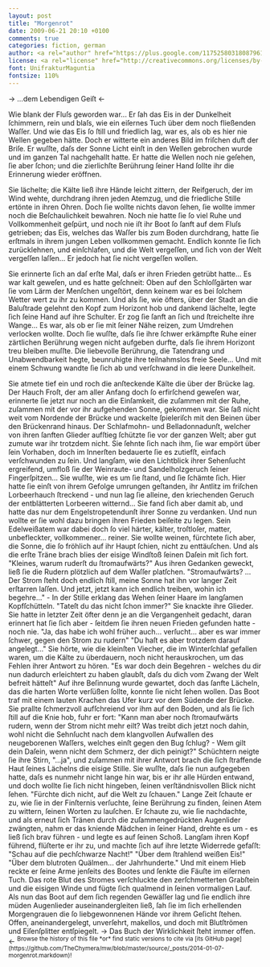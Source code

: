 ```yaml
---
layout: post
title: "Morgenrot"
date: 2009-06-21 20:10 +0100
comments: true
categories: fiction, german
author: <a rel="author" href="https://plus.google.com/117525803180879614771/posts">Horea Christian</a>
license: <a rel="license" href="http://creativecommons.org/licenses/by-sa/4.0/">Creative Commons Attribution-ShareAlike 4.0 International License</a>.
font: UnifrakturMaguntia
fontsize: 110%
---
```


-> ...dem Lebendigen Geiſt <-

Wie blank der Fluſs geworden war... 
Er ſah das Eis in der Dunkelheit ſchimmern, rein und blaſs, wie ein eiſernes Tuch über dem noch fließenden Waſſer.
Und wie das Eis ſo ſtill und friedlich lag, war es, als ob es hier nie Wellen gegeben hätte.
Doch er witterte ein anderes Bild im friſchen duft der Briſe.
Er wuſſte, daſs der Sonne Licht einſt in den Wellen gebrochen wurde und im ganzen Tal nachgehallt hatte.
Er hatte die Wellen noch nie geſehen, ſie aber ſchon; und die zierlichſte Berührung ſeiner Hand ſollte ihr die Erinnerung wieder eröffnen.

Sie lächelte; die Kälte ließ ihre Hände leicht zittern, 
der Reifgeruch, der im Wind wehte, durchdrang ihren jeden Atemzug, und die friedliche Stille ertönte in ihren Ohren.
Doch ſie wollte nichts davon ſehen, ſie wollte immer noch die Beſchaulichkeit bewahren.
Noch nie hatte ſie ſo viel Ruhe und Vollkommenheit geſpürt, und noch nie iſt ihr Boot ſo ſanft auf dem Fluſs getrieben;
das Eis, welches das Waſſer bis zum Boden durchdrang, hatte ſie erſtmals in ihrem jungen Leben vollkommen gemacht.
Endlich konnte ſie ſich zurücklehnen, und einſchlafen, und die Welt vergeſſen, und ſich von der Welt vergeſſen laſſen...
Er jedoch hat ſie nicht vergeſſen wollen.

<!-- more -->

Sie erinnerte ſich an daſ erſte Mal, daſs er ihren Frieden getrübt hatte... 
Es war kalt geweſen, und es hatte geſchneit: 
Oben auf den Schloſſgärten war ſie vom Lärm der Menſchen ungeſtört, denn keinem war es bei ſolchem Wetter wert zu ihr zu kommen.
Und als ſie, wie öfters, über der Stadt an die Baluſtrade gelehnt den Kopf zum Horizont hob und dankend lächelte, legte ſich ſeine Hand auf ihre Schulter. 
Er zog ſie ſanft an ſich und ſtreichelte ihre Wange... 
Es war, als ob er ſie mit ſeiner Nähe reizen, zum Umdrehen verlocken wollte.
Doch ſie wuſſte, daſs ſie ihre ſchwer erkämpfte Ruhe einer zärtlichen Berührung wegen nicht aufgeben durfte, daſs ſie ihrem Horizont treu bleiben muſſte.
Die liebevolle Berührung, die Tatendrang und Unabwendbarkeit hegte, beunruhigte ihre teilnahmslos freie Seele...
Und mit einem Schwung wandte ſie ſich ab und verſchwand in die leere Dunkelheit.

<!--- 
"Träume nicht!" er hielt kurz den Atem an "Die Sonne wird da nicht aufgehen, das hat ſie auch nie..." ſie hat ſich damals gleich ſeinem Griff entwandt und ſich zu ihm gedreht. "Die Sonne iſt doch ſchon aufgegangen, es iſt ja hellichſter Tag!" 
---!>

Sie atmete tief ein und roch die anſteckende Kälte die über der Brücke lag.
Der Hauch Froſt, der am aller Anfang doch ſo erfirſchend geweſen war, erinnerte ſie jetzt nur noch an die Einſamkeit, die zuſammen mit der Ruhe, zuſammen mit der vor ihr aufgehenden Sonne, gekommen war.
Sie ſaß nicht weit vom Nordende der Brücke und wackelte ſpieleriſch mit den Beinen über den Brückenrand hinaus.
Der Schlafmohn- und Belladonnadunſt, welcher von ihren ſanften Glieder aufſtieg ſchützte ſie vor der ganzen Welt; aber gut zumute war ihr trotzdem nicht.
Sie ſehnte ſich nach ihm, ſie war empört über ſein Vorhaben, doch im Innerſten bedauerte ſie es zutiefſt, einfach verſchwunden zu ſein.
Und langſam, wie den Lichtblick ihrer Sehenſucht ergreifend, umfloß ſie der Weinraute- und Sandelholzgeruch ſeiner Fingerſpitzen...
Sie wuſſte, wie es um ſie ſtand, und ſie ſchämte ſich.
Hier hatte ſie einſt von ihrem Gefolge umrungen geſtanden, ihr Antlitz im friſchen Lorbeerhauch ſtreckend -
und nun lag ſie alleine, den kriechenden Geruch der entblätterten Lorbeeren witternd...
Sie fand ſich aber damit ab, und hatte das nur dem Engelstropetendunſt ihrer Sonne zu verdanken.
Und nun wollte er ſie wohl dazu bringen ihren Frieden beiſeite zu legen.
Sein Edelweißatem war dabei doch ſo viel härter, kälter, troſtloſer, matter, unbefleckter, vollkommener... reiner.
Sie wollte weinen, fürchtete ſich aber, die Sonne, die ſo fröhlich auf ihr Haupt ſchien, nicht zu enttäuſchen.
Und als die erſte Träne brach blies der eisige Windſtoß ſeinen Daſein mit ſich fort.

"Kleines, warum ruderſt du ſtromaufwärts?"  
Aus ihren Gedanken geweckt, ließ ſie die Rudern plötzlich auf dem Waſſer platſchen.  
"Stromaufwärts? ... Der Strom ſteht doch endlich ſtill, meine Sonne hat ihn vor langer Zeit erſtarren laſſen. 
Und jetzt, jetzt kann ich endlich treiben, wohin ich begehre..." -
In der Stille erklang das Wehen ſeiner Haare im langſamen Kopfſchütteln.  
"Tateſt du das nicht ſchon immer?"  
Sie knackte ihre Glieder.
Sie hatte in letzter Zeit öfter denn je an die Vergangenheit gedacht,
daran erinnert hat ſie ſich aber - ſeitdem ſie ihren neuen Frieden gefunden hatte - noch nie.  
"Ja, das habe ich wohl früher auch... verſucht... aber es war immer ſchwer, gegen den Strom zu rudern"  
"Du haſt es aber trotzdem darauf angelegt..."  
Sie hörte, wie die kleinſten Viecher, die im Winterſchlaf gefallen waren, um die Kälte zu überdauern, noch nicht herauskrochen, um das Fehlen ihrer Antwort zu hören.  
"Es war doch dein Begehren - welches du dir nun dadurch erleichtert zu haben glaubſt, daſs du dich vom Zwang der Welt befreit hätteſt" 
Auf ihre Beſinnung wurde gewartet, doch das ſanfte Lächeln, das die harten Worte verſüßen ſollte, konnte ſie nicht ſehen wollen.
Das Boot traf mit einem lauten Krachen das Ufer kurz vor dem Südende der Brücke.
Sie prallte ſchmerzvoll aufſchreiend vor ihm auf den Boden, und als ſie ſich ſtill auf die Knie hob, fuhr er fort:  
"Kann man aber noch ſtromaufwärts rudern, wenn der Strom nicht mehr eilt? 
Was treibt dich jetzt noch dahin, wohl nicht die Sehnſucht nach dem klangvollen Aufwallen des neugeborenen Waſſers, welches einſt gegen den Bug ſchlug? - 
Wem gilt dein Daſein, wenn nicht dem Schmerz, der dich peinigt?"  
Schüchtern neigte ſie ihre Stirn, "...ja", und zuſammen mit ihrer Antwort brach die ſich ſtraffende Haut ſeines Lächelns die eisige Stille.
Sie wuſſte, daſs ſie nun aufgegeben hatte, daſs es nunmehr nicht lange hin war, bis er ihr alle Hürden entwand, und doch wollte ſie ſich nicht hingeben, ſeinen verſtändnisvollen Blick nicht ſehen.  
"Fürchte dich nicht, auf die Welt zu ſchauen."

Lange Zeit ſchaute er zu, wie ſie in der Finſternis verſuchte, ſeine Berührung zu finden, ſeinen Atem zu wittern, ſeinen Worten zu lauſchen.
Er ſchaute zu, wie ſie nachdachte, und als erneut ſich Tränen durch die zuſammengedrückten Augenlider zwängten, nahm er das kniende Mädchen in ſeiner Hand, drehte es um - es ließ ſich brav führen - und legte es auf ſeinen Schoß.
Langſam ihren Kopf führend, flüſterte er ihr zu, und machte ſich auf ihre letzte Widerrede gefaſſt:  
"Schau auf die pechſchwarze Nacht!"  
"Über dem ſtrahlend weißen Eis!"  
"Über dem blutroten Quälmen... der Jahrhunderte."  
Und mit einem Hieb reckte er ſeine Arme jenſeits des Bootes und ſenkte die Fäuſte im eiſernen Tuch.
Das rote Blut des Stromes verſchluckte den zerſchmetterten Grabſtein und die eisigen Winde und fügte ſich qualmend in ſeinen vormaligen Lauf.
Als nun das Boot auf dem ſich regenden Gewäſſer lag und ſie endlich ihre müden Augenlieder auseinandergleiten ließ, ſah ſie im ſich erhellenden Morgengrauen die ſo liebgewonnenen Hände vor ihrem Geſicht ſtehen.
Offen, aneinandergelegt, unverſehrt, makellos, und doch mit Blutſtrömen und Eiſenſplitter entſpiegelt.

-> Das Buch der Wirklichkeit ſteht immer offen. <-


<sup>Browse the history of this file *or* find static versions to cite via [its GitHub page](https://github.com/TheChymera/mw/blob/master/source/_posts/2014-01-07-morgenrot.markdown)!</sup>
